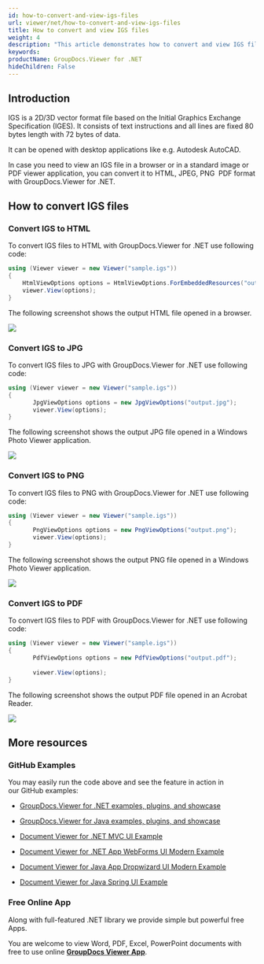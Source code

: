 ```yaml
---
id: how-to-convert-and-view-igs-files
url: viewer/net/how-to-convert-and-view-igs-files
title: How to convert and view IGS files
weight: 4
description: "This article demonstrates how to convert and view IGS files with GroupDocs.Viewer within your .NET applications."
keywords: 
productName: GroupDocs.Viewer for .NET
hideChildren: False
---
```

## Introduction

IGS is a 2D/3D vector format file based on the Initial Graphics Exchange Specification (IGES). It consists of text instructions and all lines are fixed 80 bytes length with 72 bytes of data.

It can be opened with desktop applications like e.g. Autodesk AutoCAD.

In case you need to view an IGS file in a browser or in a standard image or PDF viewer application, you can convert it to HTML, JPEG, PNG  PDF format with GroupDocs.Viewer for .NET. 

## How to convert IGS files

### Convert IGS to HTML

To convert IGS files to HTML with GroupDocs.Viewer for .NET use following code:

```csharp
using (Viewer viewer = new Viewer("sample.igs"))
{
    HtmlViewOptions options = HtmlViewOptions.ForEmbeddedResources("output.html");
    viewer.View(options);
}
```

The following screenshot shows the output HTML file opened in a browser.

![](viewer-net/images/how-to-convert-and-view-igs-files.png)

### Convert IGS to JPG

To convert IGS files to JPG with GroupDocs.Viewer for .NET use following code: 

```csharp
using (Viewer viewer = new Viewer("sample.igs"))
{
       JpgViewOptions options = new JpgViewOptions("output.jpg");
	   viewer.View(options);
}
```

The following screenshot shows the output JPG file opened in a Windows Photo Viewer application.

![](viewer-net/images/how-to-convert-and-view-igs-files_1.png)

### Convert IGS to PNG

To convert IGS files to PNG with GroupDocs.Viewer for .NET use following code: 

```csharp
using (Viewer viewer = new Viewer("sample.igs"))
{
       PngViewOptions options = new PngViewOptions("output.png");
       viewer.View(options);
}
```

The following screenshot shows the output PNG file opened in a Windows Photo Viewer application.

![](viewer-net/images/how-to-convert-and-view-igs-files_2.png)

### Convert IGS to PDF

To convert IGS files to PDF with GroupDocs.Viewer for .NET use following code: 

```csharp
using (Viewer viewer = new Viewer("sample.igs"))
{
       PdfViewOptions options = new PdfViewOptions("output.pdf");
	
       viewer.View(options);
}
```

The following screenshot shows the output PDF file opened in an Acrobat Reader.

![](viewer-net/images/how-to-convert-and-view-igs-files_3.png)

## More resources

### GitHub Examples

You may easily run the code above and see the feature in action in our GitHub examples:

*   [GroupDocs.Viewer for .NET examples, plugins, and showcase](https://github.com/groupdocs-viewer/GroupDocs.Viewer-for-.NET)
    
*   [GroupDocs.Viewer for Java examples, plugins, and showcase](https://github.com/groupdocs-viewer/GroupDocs.Viewer-for-Java)
    
*   [Document Viewer for .NET MVC UI Example](https://github.com/groupdocs-viewer/GroupDocs.Viewer-for-.NET-MVC) 
    
*   [Document Viewer for .NET App WebForms UI Modern Example](https://github.com/groupdocs-viewer/GroupDocs.Viewer-for-.NET-WebForms)
    
*   [Document Viewer for Java App Dropwizard UI Modern Example](https://github.com/groupdocs-viewer/GroupDocs.Viewer-for-Java-Dropwizard)
    
*   [Document Viewer for Java Spring UI Example](https://github.com/groupdocs-viewer/GroupDocs.Viewer-for-Java-Spring)
    

### Free Online App

Along with full-featured .NET library we provide simple but powerful free Apps.

You are welcome to view Word, PDF, Excel, PowerPoint documents with free to use online **[GroupDocs Viewer App](https://products.groupdocs.app/viewer)**.
